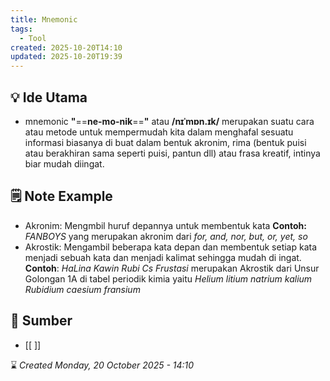 ```yaml
---
title: Mnemonic
tags:
  - Tool
created: 2025-10-20T14:10
updated: 2025-10-20T19:39
---
```

## 💡 Ide Utama
- mnemonic **"**==**ne-mo-nik**==**"** atau **/nɪˈmɒn.ɪk/** merupakan suatu cara atau metode untuk mempermudah kita dalam menghafal sesuatu informasi biasanya di buat dalam bentuk akronim, rima (bentuk puisi atau berakhiran sama seperti puisi, pantun dll) atau frasa kreatif, intinya biar mudah diingat.


## 🗒️ Note Example
- Akronim: Mengmbil huruf depannya untuk membentuk kata **Contoh:** *FANBOYS* yang merupakan akronim dari *for, and, nor, but, or, yet, so* 
- Akrostik: Mengambil beberapa kata depan dan membentuk setiap kata menjadi sebuah kata dan menjadi kalimat sehingga mudah di ingat. **Contoh**: *HaLina Kawin Rubi Cs Frustasi* merupakan Akrostik dari Unsur Golongan 1A di tabel periodik kimia yaitu *Helium litium natrium kalium Rubidium caesium fransium* 


## 🔗 Sumber
- [[ ]]

⌛ *Created Monday, 20 October 2025 - 14:10*